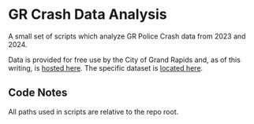 # GR Crash Data Analysis

A small set of scripts which analyze GR Police Crash data from 2023 and 2024.

Data is provided for free use by the City of Grand Rapids and, as of this writing, is [hosted here](https://www.grandrapidsmi.gov/GRData/Police-Data). The specific dataset is [located here](https://grpd-grandrapids.hub.arcgis.com/datasets/4246f3ffa094432699c8bec9eb3c121c_0/explore).

## Code Notes

All paths used in scripts are relative to the repo root.
